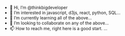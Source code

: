 - 👋 Hi, I’m @thinkbigdeveloper
- 👀 I’m interested in javascript, d3js, react, python, SQL...
- 🌱 I’m currently learning all of the above...
- 💞️ I’m looking to collaborate on any of the above...
- 📫 How to reach me, right here is a good start. ...

<!---
thinkbigdeveloper/thinkbigdeveloper is a ✨ special ✨ repository because its `README.md` (this file) appears on your GitHub profile.
You can click the Preview link to take a look at your changes.
--->
